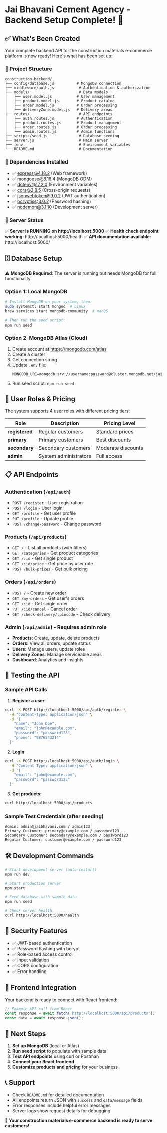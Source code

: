 # Jai Bhavani Cement Agency - Backend Setup Complete! 🎉

## ✅ What's Been Created

Your complete backend API for the construction materials e-commerce platform is now ready! Here's what has been set up:

### 📁 Project Structure
```
construction-backend/
├── config/database.js          # MongoDB connection
├── middleware/auth.js           # Authentication & authorization
├── models/                      # Data models
│   ├── user.model.js           # User management
│   ├── product.model.js        # Product catalog
│   ├── order.model.js          # Order processing
│   └── deliveryZone.model.js   # Delivery areas
├── routes/                      # API endpoints
│   ├── auth.routes.js          # Authentication
│   ├── product.routes.js       # Product management
│   ├── order.routes.js         # Order processing
│   └── admin.routes.js         # Admin functions
├── scripts/seed.js              # Database seeding
├── server.js                    # Main server
├── .env                         # Environment variables
└── README.md                    # Documentation
```

### 🔧 Dependencies Installed
- ✅ express@4.18.2 (Web framework)
- ✅ mongoose@8.16.4 (MongoDB ODM)
- ✅ dotenv@17.2.0 (Environment variables)
- ✅ cors@2.8.5 (Cross-origin requests)
- ✅ jsonwebtoken@9.0.2 (JWT authentication)
- ✅ bcryptjs@3.0.2 (Password hashing)
- ✅ nodemon@3.1.10 (Development server)

### 🚀 Server Status
✅ **Server is RUNNING on http://localhost:5000**
✅ **Health check endpoint working**: http://localhost:5000/health
✅ **API documentation available**: http://localhost:5000/

## 🗄️ Database Setup

⚠️ **MongoDB Required**: The server is running but needs MongoDB for full functionality.

### Option 1: Local MongoDB
```bash
# Install MongoDB on your system, then:
sudo systemctl start mongod  # Linux
brew services start mongodb-community  # macOS

# Then run the seed script:
npm run seed
```

### Option 2: MongoDB Atlas (Cloud)
1. Create account at https://mongodb.com/atlas
2. Create a cluster
3. Get connection string
4. Update `.env` file:
   ```env
   MONGODB_URI=mongodb+srv://username:password@cluster.mongodb.net/jaibhavani_cement
   ```
5. Run seed script: `npm run seed`

## 🔐 User Roles & Pricing

The system supports 4 user roles with different pricing tiers:

| Role | Description | Pricing Level |
|------|-------------|---------------|
| **registered** | Regular customers | Standard prices |
| **primary** | Primary customers | Best discounts |
| **secondary** | Secondary customers | Moderate discounts |
| **admin** | System administrators | Full access |

## 📋 API Endpoints

### Authentication (`/api/auth`)
- `POST /register` - User registration
- `POST /login` - User login
- `GET /profile` - Get user profile
- `PUT /profile` - Update profile
- `POST /change-password` - Change password

### Products (`/api/products`)
- `GET /` - List all products (with filters)
- `GET /categories` - Get product categories
- `GET /:id` - Get single product
- `GET /:id/price` - Get price by user role
- `POST /bulk-prices` - Get bulk pricing

### Orders (`/api/orders`)
- `POST /` - Create new order
- `GET /my-orders` - Get user's orders
- `GET /:id` - Get single order
- `PUT /:id/cancel` - Cancel order
- `GET /check-delivery/:pincode` - Check delivery

### Admin (`/api/admin`) - Requires admin role
- **Products**: Create, update, delete products
- **Orders**: View all orders, update status
- **Users**: Manage users, update roles
- **Delivery Zones**: Manage serviceable areas
- **Dashboard**: Analytics and insights

## 🧪 Testing the API

### Sample API Calls

1. **Register a user**:
```bash
curl -X POST http://localhost:5000/api/auth/register \
  -H "Content-Type: application/json" \
  -d '{
    "name": "John Doe",
    "email": "john@example.com",
    "password": "password123",
    "phone": "9876543214"
  }'
```

2. **Login**:
```bash
curl -X POST http://localhost:5000/api/auth/login \
  -H "Content-Type: application/json" \
  -d '{
    "email": "john@example.com",
    "password": "password123"
  }'
```

3. **Get products**:
```bash
curl http://localhost:5000/api/products
```

### Sample Test Credentials (after seeding)
```
Admin: admin@jaibhavani.com / admin123
Primary Customer: primary@example.com / password123
Secondary Customer: secondary@example.com / password123
Regular Customer: customer@example.com / password123
```

## 🛠️ Development Commands

```bash
# Start development server (auto-restart)
npm run dev

# Start production server
npm start

# Seed database with sample data
npm run seed

# Check server health
curl http://localhost:5000/health
```

## 🔐 Security Features

- ✅ JWT-based authentication
- ✅ Password hashing with bcrypt
- ✅ Role-based access control
- ✅ Input validation
- ✅ CORS configuration
- ✅ Error handling

## 📱 Frontend Integration

Your backend is ready to connect with React frontend:

```javascript
// Example API call from React
const response = await fetch('http://localhost:5000/api/products');
const data = await response.json();
```

## 🚀 Next Steps

1. **Set up MongoDB** (local or Atlas)
2. **Run seed script** to populate with sample data
3. **Test API endpoints** using curl or Postman
4. **Connect your React frontend**
5. **Customize products and pricing** for your business

## 📞 Support

- Check `README.md` for detailed documentation
- All endpoints return JSON with `success` and `data/message` fields
- Error responses include helpful error messages
- Server logs show request details for debugging

**🎉 Your construction materials e-commerce backend is ready to serve customers!**

